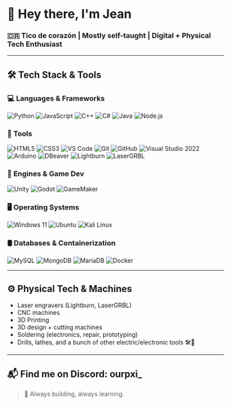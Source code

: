 # 👋 Hey there, I'm Jean

### 🇨🇷 Tico de corazón | Mostly self-taught | Digital + Physical Tech Enthusiast

---

## 🛠️ Tech Stack & Tools

### 💻 Languages & Frameworks
![Python](https://img.shields.io/badge/-Python-3776AB?logo=python&logoColor=white)
![JavaScript](https://img.shields.io/badge/-JavaScript-F7DF1E?logo=javascript&logoColor=black)
![C++](https://img.shields.io/badge/-C++-00599C?logo=c%2b%2b&logoColor=white)
![C#](https://img.shields.io/badge/-C%23-239120?logo=c-sharp&logoColor=white)
![Java](https://img.shields.io/badge/-Java-007396?logo=java&logoColor=white)
![Node.js](https://img.shields.io/badge/-Node.js-339933?logo=node.js&logoColor=white)

### 🧰 Tools
![HTML5](https://img.shields.io/badge/-HTML5-E34F26?logo=html5&logoColor=white)
![CSS3](https://img.shields.io/badge/-CSS3-1572B6?logo=css3&logoColor=white)
![VS Code](https://img.shields.io/badge/-VSCode-007ACC?logo=visual-studio-code&logoColor=white)
![Git](https://img.shields.io/badge/-Git-F05032?logo=git&logoColor=white)
![GitHub](https://img.shields.io/badge/-GitHub-181717?logo=github&logoColor=white)
![Visual Studio 2022](https://img.shields.io/badge/-Visual%20Studio%202022-5C2D91?logo=visual-studio&logoColor=white)
![Arduino](https://img.shields.io/badge/-Arduino-00979D?logo=arduino&logoColor=white)
![DBeaver](https://img.shields.io/badge/-DBeaver-372923?logo=dbeaver&logoColor=white)
![Lightburn](https://img.shields.io/badge/-Lightburn-red)
![LaserGRBL](https://img.shields.io/badge/-LaserGRBL-blue)

### 🧠 Engines & Game Dev
![Unity](https://img.shields.io/badge/-Unity-000000?logo=unity&logoColor=white)
![Godot](https://img.shields.io/badge/-Godot-478CBF?logo=godot-engine&logoColor=white)
![GameMaker](https://img.shields.io/badge/-GameMaker-black)

### 🖥️ Operating Systems
![Windows 11](https://img.shields.io/badge/-Windows%2011-0078D6?logo=windows&logoColor=white)
![Ubuntu](https://img.shields.io/badge/-Ubuntu-E95420?logo=ubuntu&logoColor=white)
![Kali Linux](https://img.shields.io/badge/-Kali%20Linux-557C94?logo=kalilinux&logoColor=white)

### 🛢️ Databases & Containerization
![MySQL](https://img.shields.io/badge/-MySQL-4479A1?logo=mysql&logoColor=white)
![MongoDB](https://img.shields.io/badge/-MongoDB-47A248?logo=mongodb&logoColor=white)
![MariaDB](https://img.shields.io/badge/-MariaDB-003545?logo=mariadb&logoColor=white)
![Docker](https://img.shields.io/badge/-Docker-2496ED?logo=docker&logoColor=white)

---

## ⚙️ Physical Tech & Machines

- Laser engravers (Lightburn, LaserGRBL)
- CNC machines
- 3D Printing
- 3D design + cutting machines
- Soldering (electronics, repair, prototyping)
- Drills, lathes, and a bunch of other electric/electronic tools 🛠️🔩

---

## 📬 Find me on Discord: **ourpxi_**

> 👣 Always building, always learning.
